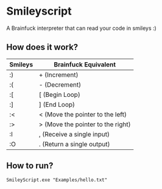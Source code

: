 # Smileyscript
A Brainfuck interpreter that can read your code in smileys :)

## How does it work?

| Smileys | Brainfuck Equivalent              |
|---------|-----------------------------------|
| :)      | + (Increment)                     |
| :(      | - (Decrement)                     |
| :[      | [ (Begin Loop)                    |
| :]      | ] (End Loop)                      |
| :<      | < (Move the pointer to the left)  |
| :>      | > (Move the pointer to the right) |
| :I      | , (Receive a single input)        |
| :O      | . (Return a single output)        |

## How to run?

```
SmileyScript.exe "Examples/hello.txt"
```
